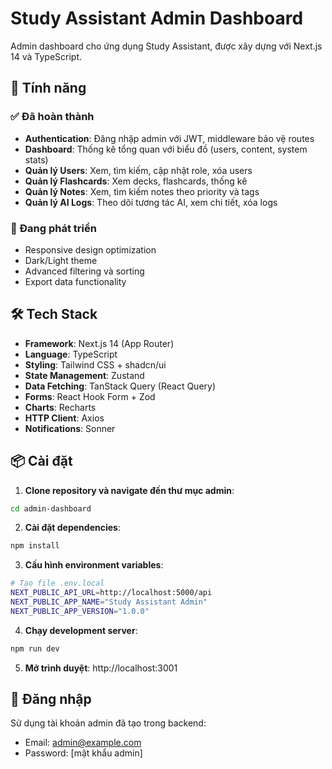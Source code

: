 # Study Assistant Admin Dashboard

Admin dashboard cho ứng dụng Study Assistant, được xây dựng với Next.js 14 và TypeScript.

## 🚀 Tính năng

### ✅ Đã hoàn thành

- **Authentication**: Đăng nhập admin với JWT, middleware bảo vệ routes
- **Dashboard**: Thống kê tổng quan với biểu đồ (users, content, system stats)
- **Quản lý Users**: Xem, tìm kiếm, cập nhật role, xóa users
- **Quản lý Flashcards**: Xem decks, flashcards, thống kê
- **Quản lý Notes**: Xem, tìm kiếm notes theo priority và tags
- **Quản lý AI Logs**: Theo dõi tương tác AI, xem chi tiết, xóa logs

### 🔄 Đang phát triển

- Responsive design optimization
- Dark/Light theme
- Advanced filtering và sorting
- Export data functionality

## 🛠 Tech Stack

- **Framework**: Next.js 14 (App Router)
- **Language**: TypeScript
- **Styling**: Tailwind CSS + shadcn/ui
- **State Management**: Zustand
- **Data Fetching**: TanStack Query (React Query)
- **Forms**: React Hook Form + Zod
- **Charts**: Recharts
- **HTTP Client**: Axios
- **Notifications**: Sonner

## 📦 Cài đặt

1. **Clone repository và navigate đến thư mục admin**:

```bash
cd admin-dashboard
```

2. **Cài đặt dependencies**:

```bash
npm install
```

3. **Cấu hình environment variables**:

```bash
# Tạo file .env.local
NEXT_PUBLIC_API_URL=http://localhost:5000/api
NEXT_PUBLIC_APP_NAME="Study Assistant Admin"
NEXT_PUBLIC_APP_VERSION="1.0.0"
```

4. **Chạy development server**:

```bash
npm run dev
```

5. **Mở trình duyệt**: http://localhost:3001

## 🔐 Đăng nhập

Sử dụng tài khoản admin đã tạo trong backend:

- Email: admin@example.com
- Password: [mật khẩu admin]
